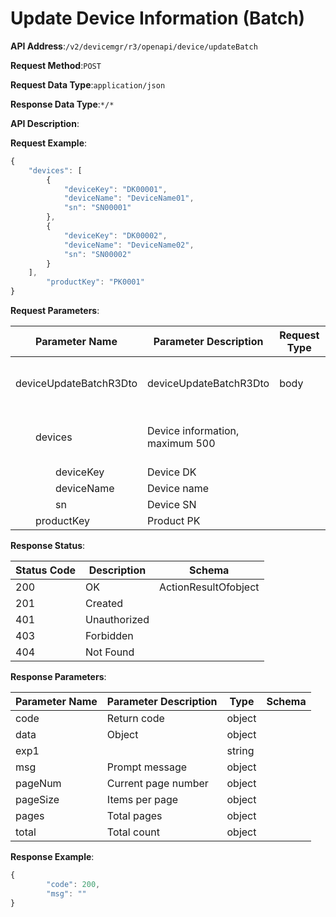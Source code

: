 # Update Device Information (Batch)


**API Address**:`/v2/devicemgr/r3/openapi/device/updateBatch`


**Request Method**:`POST`


**Request Data Type**:`application/json`


**Response Data Type**:`*/*`


**API Description**:


**Request Example**:


```javascript
{
    "devices": [
        {
            "deviceKey": "DK00001",
            "deviceName": "DeviceName01",
            "sn": "SN00001"
        },
        {
            "deviceKey": "DK00002",
            "deviceName": "DeviceName02",
            "sn": "SN00002"
        }
    ],
        "productKey": "PK0001"
}
```


**Request Parameters**:


| Parameter Name                    | Parameter Description            | Request Type | Required | Data Type                | Schema                    |
| --------------------------------- | -------------------------------- | ------------ | -------- | ------------------------ | ------------------------- |
| deviceUpdateBatchR3Dto            | deviceUpdateBatchR3Dto           | body         | true     | Batch device update parameters | Batch device update parameters |
| &emsp;&emsp;devices               | Device information, maximum 500  |              | false    | array                    | Batch device update information |
| &emsp;&emsp;&emsp;&emsp;deviceKey | Device DK                        |              | true     | string                   |                           |
| &emsp;&emsp;&emsp;&emsp;deviceName| Device name                      |              | false    | string                   |                           |
| &emsp;&emsp;&emsp;&emsp;sn        | Device SN                        |              | false    | string                   |                           |
| &emsp;&emsp;productKey            | Product PK                       |              | true     | string                   |                           |


**Response Status**:


| Status Code | Description  | Schema               |
| ----------- | ------------ | -------------------- |
| 200         | OK           | ActionResultOfobject |
| 201         | Created      |                      |
| 401         | Unauthorized |                      |
| 403         | Forbidden    |                      |
| 404         | Not Found    |                      |


**Response Parameters**:


| Parameter Name | Parameter Description | Type   | Schema |
| -------------- | --------------------- | ------ | ------ |
| code           | Return code           | object |        |
| data           | Object                | object |        |
| exp1           |                       | string |        |
| msg            | Prompt message        | object |        |
| pageNum        | Current page number   | object |        |
| pageSize       | Items per page        | object |        |
| pages          | Total pages           | object |        |
| total          | Total count           | object |        |


**Response Example**:
```javascript
{
        "code": 200,
        "msg": ""
}
```
